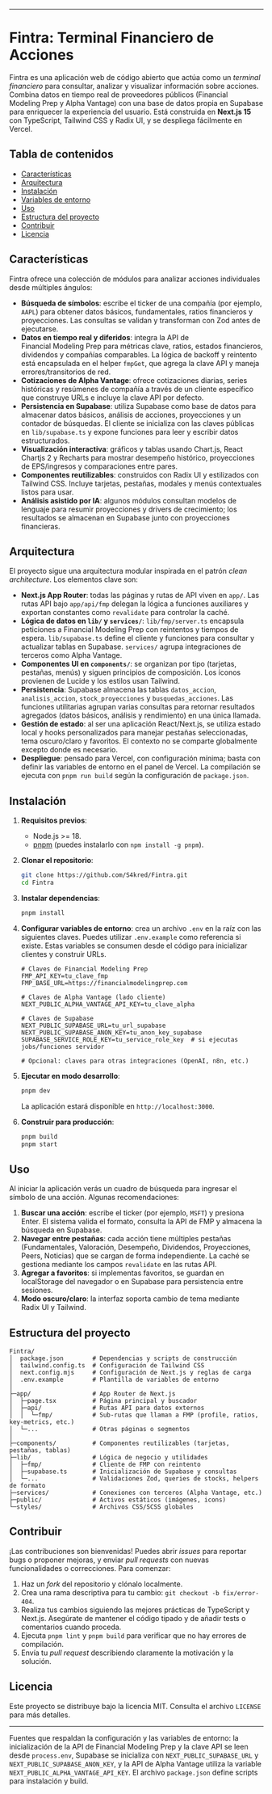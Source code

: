
---

# Fintra: Terminal Financiero de Acciones

Fintra es una aplicación web de código abierto que actúa como un *terminal financiero* para consultar, analizar y visualizar información sobre acciones. Combina datos en tiempo real de proveedores públicos (Financial Modeling Prep y Alpha Vantage) con una base de datos propia en Supabase para enriquecer la experiencia del usuario. Está construida en **Next.js 15** con TypeScript, Tailwind CSS y Radix UI, y se despliega fácilmente en Vercel.

## Tabla de contenidos

* [Características](#características)
* [Arquitectura](#arquitectura)
* [Instalación](#instalación)
* [Variables de entorno](#variables-de-entorno)
* [Uso](#uso)
* [Estructura del proyecto](#estructura-del-proyecto)
* [Contribuir](#contribuir)
* [Licencia](#licencia)

## Características

Fintra ofrece una colección de módulos para analizar acciones individuales desde múltiples ángulos:

* **Búsqueda de símbolos**: escribe el ticker de una compañía (por ejemplo, `AAPL`) para obtener datos básicos, fundamentales, ratios financieros y proyecciones. Las consultas se validan y transforman con Zod antes de ejecutarse.
* **Datos en tiempo real y diferidos**: integra la API de Financial Modeling Prep para métricas clave, ratios, estados financieros, dividendos y compañías comparables. La lógica de backoff y reintento está encapsulada en el helper `fmpGet`, que agrega la clave API y maneja errores/transitorios de red.
* **Cotizaciones de Alpha Vantage**: ofrece cotizaciones diarias, series históricas y resúmenes de compañía a través de un cliente específico que construye URLs e incluye la clave API por defecto.
* **Persistencia en Supabase**: utiliza Supabase como base de datos para almacenar datos básicos, análisis de acciones, proyecciones y un contador de búsquedas. El cliente se inicializa con las claves públicas en `lib/supabase.ts` y expone funciones para leer y escribir datos estructurados.
* **Visualización interactiva**: gráficos y tablas usando Chart.js, React Chartjs 2 y Recharts para mostrar desempeño histórico, proyecciones de EPS/ingresos y comparaciones entre pares.
* **Componentes reutilizables**: construidos con Radix UI y estilizados con Tailwind CSS. Incluye tarjetas, pestañas, modales y menús contextuales listos para usar.
* **Análisis asistido por IA**: algunos módulos consultan modelos de lenguaje para resumir proyecciones y drivers de crecimiento; los resultados se almacenan en Supabase junto con proyecciones financieras.

## Arquitectura

El proyecto sigue una arquitectura modular inspirada en el patrón *clean architecture*. Los elementos clave son:

* **Next.js App Router**: todas las páginas y rutas de API viven en `app/`. Las rutas API bajo `app/api/fmp` delegan la lógica a funciones auxiliares y exportan constantes como `revalidate` para controlar la caché.
* **Lógica de datos en `lib/` y `services/`**: `lib/fmp/server.ts` encapsula peticiones a Financial Modeling Prep con reintentos y tiempos de espera. `lib/supabase.ts` define el cliente y funciones para consultar y actualizar tablas en Supabase. `services/` agrupa integraciones de terceros como Alpha Vantage.
* **Componentes UI en `components/`**: se organizan por tipo (tarjetas, pestañas, menús) y siguen principios de composición. Los íconos provienen de Lucide y los estilos usan Tailwind.
* **Persistencia**: Supabase almacena las tablas `datos_accion`, `analisis_accion`, `stock_proyecciones` y `busquedas_acciones`. Las funciones utilitarias agrupan varias consultas para retornar resultados agregados (datos básicos, análisis y rendimiento) en una única llamada.
* **Gestión de estado**: al ser una aplicación React/Next.js, se utiliza estado local y hooks personalizados para manejar pestañas seleccionadas, tema oscuro/claro y favoritos. El contexto no se comparte globalmente excepto donde es necesario.
* **Despliegue**: pensado para Vercel, con configuración mínima; basta con definir las variables de entorno en el panel de Vercel. La compilación se ejecuta con `pnpm run build` según la configuración de `package.json`.

## Instalación

1. **Requisitos previos**:

   * Node.js >= 18.
   * [pnpm](https://pnpm.io/) (puedes instalarlo con `npm install -g pnpm`).

2. **Clonar el repositorio**:

   ```bash
   git clone https://github.com/S4kred/Fintra.git
   cd Fintra
   ```

3. **Instalar dependencias**:

   ```bash
   pnpm install
   ```

4. **Configurar variables de entorno**: crea un archivo `.env` en la raíz con las siguientes claves. Puedes utilizar `.env.example` como referencia si existe. Estas variables se consumen desde el código para inicializar clientes y construir URLs.

   ```dotenv
   # Claves de Financial Modeling Prep
   FMP_API_KEY=tu_clave_fmp
   FMP_BASE_URL=https://financialmodelingprep.com

   # Claves de Alpha Vantage (lado cliente)
   NEXT_PUBLIC_ALPHA_VANTAGE_API_KEY=tu_clave_alpha

   # Claves de Supabase
   NEXT_PUBLIC_SUPABASE_URL=tu_url_supabase
   NEXT_PUBLIC_SUPABASE_ANON_KEY=tu_anon_key_supabase
   SUPABASE_SERVICE_ROLE_KEY=tu_service_role_key  # si ejecutas jobs/funciones servidor

   # Opcional: claves para otras integraciones (OpenAI, n8n, etc.)
   ```

5. **Ejecutar en modo desarrollo**:

   ```bash
   pnpm dev
   ```

   La aplicación estará disponible en `http://localhost:3000`.

6. **Construir para producción**:

   ```bash
   pnpm build
   pnpm start
   ```

## Uso

Al iniciar la aplicación verás un cuadro de búsqueda para ingresar el símbolo de una acción. Algunas recomendaciones:

1. **Buscar una acción**: escribe el ticker (por ejemplo, `MSFT`) y presiona Enter. El sistema valida el formato, consulta la API de FMP y almacena la búsqueda en Supabase.
2. **Navegar entre pestañas**: cada acción tiene múltiples pestañas (Fundamentales, Valoración, Desempeño, Dividendos, Proyecciones, Peers, Noticias) que se cargan de forma independiente. La caché se gestiona mediante los campos `revalidate` en las rutas API.
3. **Agregar a favoritos**: si implementas favoritos, se guardan en localStorage del navegador o en Supabase para persistencia entre sesiones.
4. **Modo oscuro/claro**: la interfaz soporta cambio de tema mediante Radix UI y Tailwind.

## Estructura del proyecto

```
Fintra/
│  package.json        # Dependencias y scripts de construcción
│  tailwind.config.ts  # Configuración de Tailwind CSS
│  next.config.mjs     # Configuración de Next.js y reglas de carga
│  .env.example        # Plantilla de variables de entorno
│
├─app/                 # App Router de Next.js
│  ├─page.tsx          # Página principal y buscador
│  ├─api/              # Rutas API para datos externos
│  │  └─fmp/           # Sub-rutas que llaman a FMP (profile, ratios, key-metrics, etc.)
│  └─...               # Otras páginas o segmentos
│
├─components/          # Componentes reutilizables (tarjetas, pestañas, tablas)
├─lib/                 # Lógica de negocio y utilidades
│  ├─fmp/              # Cliente de FMP con reintento
│  ├─supabase.ts       # Inicialización de Supabase y consultas
│  └─...               # Validaciones Zod, queries de stocks, helpers de formato
├─services/            # Conexiones con terceros (Alpha Vantage, etc.)
├─public/              # Activos estáticos (imágenes, icons)
└─styles/              # Archivos CSS/SCSS globales
```

## Contribuir

¡Las contribuciones son bienvenidas! Puedes abrir *issues* para reportar bugs o proponer mejoras, y enviar *pull requests* con nuevas funcionalidades o correcciones. Para comenzar:

1. Haz un *fork* del repositorio y clónalo localmente.
2. Crea una rama descriptiva para tu cambio: `git checkout -b fix/error-404`.
3. Realiza tus cambios siguiendo las mejores prácticas de TypeScript y Next.js. Asegúrate de mantener el código tipado y de añadir tests o comentarios cuando proceda.
4. Ejecuta `pnpm lint` y `pnpm build` para verificar que no hay errores de compilación.
5. Envía tu *pull request* describiendo claramente la motivación y la solución.

## Licencia

Este proyecto se distribuye bajo la licencia MIT. Consulta el archivo `LICENSE` para más detalles.

---

Fuentes que respaldan la configuración y las variables de entorno: la inicialización de la API de Financial Modeling Prep y la clave API se leen desde `process.env`, Supabase se inicializa con `NEXT_PUBLIC_SUPABASE_URL` y `NEXT_PUBLIC_SUPABASE_ANON_KEY`, y la API de Alpha Vantage utiliza la variable `NEXT_PUBLIC_ALPHA_VANTAGE_API_KEY`. El archivo `package.json` define scripts para instalación y build.
